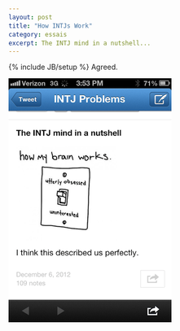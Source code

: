 ```yaml
---
layout: post
title: "How INTJs Work"
category: essais
excerpt: The INTJ mind in a nutshell...
---
```

{% include JB/setup %}
Agreed.

![How INTJs Work](assets/images/intj.png)